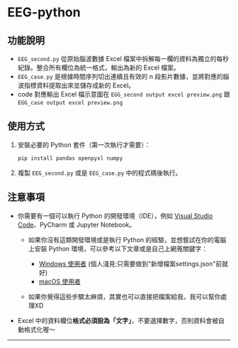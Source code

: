 # EEG-python

## 功能說明
- `EEG_second.py` 從原始腦波數據 Excel 檔案中拆解每一欄的資料為獨立的每秒紀錄。整合所有欄位為統一格式，輸出為新的 Excel 檔案。
- `EEG_case.py` 是根據時間序列切出連續且有效的 n 段影片數據，並將對應的腦波指標資料提取出來並儲存成新的 Excel。
- code 對應輸出 Excel 檔示意圖在 `EGG_second output excel preview.png` 跟 `EGG_case output excel preview.png`

## 使用方式
1. 安裝必要的 Python 套件（第一次執行才需要）：

   ```bash
   pip install pandas openpyxl numpy
   ```

2. 複製 `EEG_second.py` 或是 `EEG_case.py` 中的程式碼後執行。

## 注意事項
- 你需要有一個可以執行 Python 的開發環境（IDE），例如 [Visual Studio Code](https://code.visualstudio.com/)、PyCharm 或 Jupyter Notebook。  
   - 如果你沒有這類開發環境或是執行 Python 的經驗，並想嘗試在你的電腦上安裝 Python 環境，可以參考以下文章或是自己上網蒐關鍵字：

     - [Windows 使用者](https://ithelp.ithome.com.tw/articles/10212365) (個人淺見:只需要做到"新增檔案settings.json"前就好)
     - [macOS 使用者](https://www.youtube.com/watch?v=MpPne7NT_HI)

   - 如果你覺得這些步驟太麻煩，其實也可以直接把檔案給我，我可以幫你處理XD
- Excel 中的資料欄位**格式必須設為「文字」**，不要選擇數字，否則資料會被自動格式化喔～
---
